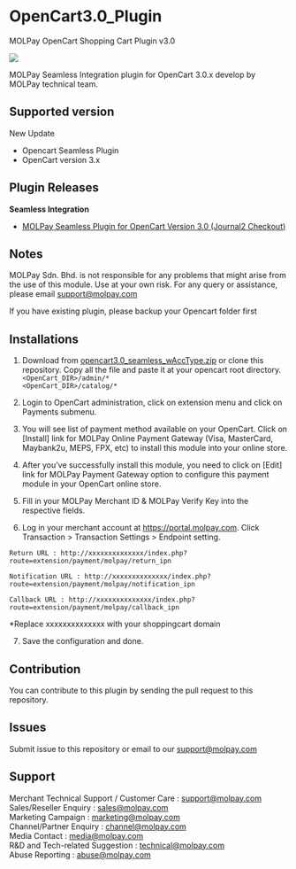 # OpenCart3.0_Plugin
MOLPay OpenCart Shopping Cart Plugin v3.0

<img src="https://user-images.githubusercontent.com/38641542/39344583-da87c94e-4a15-11e8-9ad4-b2b52165cfe0.jpg">

MOLPay Seamless Integration plugin for OpenCart 3.0.x develop by MOLPay technical team.

Supported version
-----------------
New Update

- Opencart Seamless Plugin
- OpenCart version 3.x

Plugin Releases
-----------------
**Seamless Integration**
* [MOLPay Seamless Plugin for OpenCart Version 3.0 (Journal2 Checkout)](https://github.com/MOLPay/Magento_Plugin/tree/Version-2.2.x/MOLPay%20Seamless%20Plugin%20for%20Magento%202.1.x%202.2.x/DefaultCheckout)

Notes
-------------
MOLPay Sdn. Bhd. is not responsible for any problems that might arise from the use of this module. 
Use at your own risk. For any query or assistance, please email support@molpay.com

If you have existing plugin, please backup your Opencart folder first

Installations
-------------
1. Download from [opencart3.0_seamless_wAccType.zip](https://github.com/MOLPay/OpenCart3.0_Plugin/blob/master/opencart3.0_seamless_wAccType.zip) or clone this repository. Copy all the file and paste it at your opencart root directory.  
`<OpenCart_DIR>/admin/*`  
`<OpenCart_DIR>/catalog/*`

2. Login to OpenCart administration, click on extension menu and click on Payments submenu.

3. You will see list of payment method available on your OpenCart. Click on [Install] link for MOLPay Online Payment Gateway (Visa, MasterCard, Maybank2u, MEPS, FPX, etc) to install this module into your online store.  

4. After you’ve successfully install this module, you need to click on [Edit] link for MOLPay Payment Gateway option to configure this payment module in your OpenCart online store.

5. Fill in your MOLPay Merchant ID & MOLPay Verify Key into the respective fields.

6. Log in your merchant account at https://portal.molpay.com. Click Transaction > Transaction Settings > Endpoint setting.
  
  ``Return URL : http://xxxxxxxxxxxxxx/index.php?route=extension/payment/molpay/return_ipn``

  ``Notification URL : http://xxxxxxxxxxxxxx/index.php?route=extension/payment/molpay/notification_ipn``

  ``Callback URL : http://xxxxxxxxxxxxxx/index.php?route=extension/payment/molpay/callback_ipn`` 
  
  *Replace xxxxxxxxxxxxxx with your shoppingcart domain

7. Save the configuration and done.

Contribution
------------
You can contribute to this plugin by sending the pull request to this repository.

Issues
------------
Submit issue to this repository or email to our support@molpay.com

Support
-------
Merchant Technical Support / Customer Care : support@molpay.com <br>
Sales/Reseller Enquiry : sales@molpay.com <br>
Marketing Campaign : marketing@molpay.com <br>
Channel/Partner Enquiry : channel@molpay.com <br>
Media Contact : media@molpay.com <br>
R&D and Tech-related Suggestion : technical@molpay.com <br>
Abuse Reporting : abuse@molpay.com
